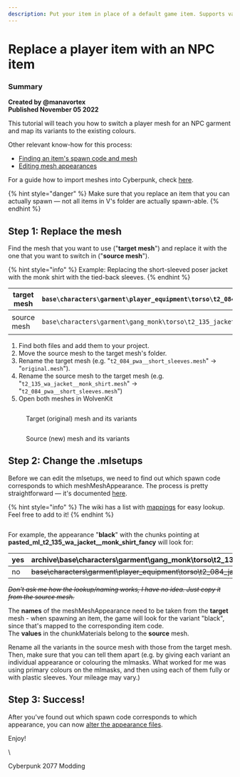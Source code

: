 ```yaml
---
description: Put your item in place of a default game item. Supports variants.
---
```


# Replace a player item with an NPC item

### Summary <a href="#summary" id="summary"></a>

**Created by @manavortex**\
**Published November 05 2022**



This tutorial will teach you how to switch a player mesh for an NPC garment and map its variants to the existing colours.

Other relevant know-how for this process:&#x20;

* [Finding an item's spawn code and mesh](../../../modding-know-how/references-lists-and-overviews/equipment/spawn-codes-baseids-hashes.md#from-a-baseid-to-an-items-materials)
* [Editing mesh appearances](changing-materials-colors-and-textures.md)

For a guide how to import meshes into Cyberpunk, check [here](../../../modding-know-how/3d-modelling/exporting-and-importing-meshes/).

{% hint style="danger" %}
Make sure that you replace an item that you can actually spawn — not all items in V's folder are actually spawn-able.&#x20;
{% endhint %}

## Step 1: Replace the mesh

Find the mesh that you want to use ("**target mesh**") and replace it with the one that you want to switch in ("**source mesh**").

{% hint style="info" %}
Example: Replacing the short-sleeved poser jacket with the monk shirt with the tied-back sleeves.​
{% endhint %}

| target mesh | `base\characters\garment\player_equipment\torso\t2_084_jacket__short_sleeves\t2_084_pwa__short_sleeves.mesh`                |
| ----------- | --------------------------------------------------------------------------------------------------------------------------- |
| source mesh | <p><code>base\characters\garment\gang_monk\torso\t2_135_jacket__monk_shirt\t2_135_wa_jacket__monk_shirt.mesh</code><br></p> |

1. Find both files and add them to your project.&#x20;
2. Move the source mesh to the target mesh's folder.
3. Rename the target mesh (e.g. "`t2_084_pwa__short_sleeves.mesh`" -> "`original.mesh`").&#x20;
4. Rename the source mesh to the target mesh (e.g. "`t2_135_wa_jacket__monk_shirt.mesh`" -> "`t2_084_pwa__short_sleeves.mesh`")
5. Open both meshes in WolvenKit

<figure><img src="https://i.imgur.com/CzSBCvS.png" alt=""><figcaption><p>Target (original) mesh and its variants</p></figcaption></figure>

<figure><img src="https://i.imgur.com/1sj58tA.png" alt=""><figcaption><p>Source (new) mesh and its variants</p></figcaption></figure>

## Step 2: Change the .mlsetups

Before we can edit the mlsetups, we need to find out which spawn code corresponds to which meshMeshAppearance. The process is pretty straightforward — it's documented [here](../../../modding-know-how/references-lists-and-overviews/equipment/spawn-codes-baseids-hashes.md#from-a-baseid-to-an-items-materials).

{% hint style="info" %}
The wiki has a list with [mappings](../../../modding-know-how/references-lists-and-overviews/equipment/variants-and-appearances.md) for easy lookup. Feel free to add to it!
{% endhint %}



<figure><img src="https://i.imgur.com/MnUWU6O.png" alt=""><figcaption></figcaption></figure>



For example, the appearance "**black**" with the chunks pointing at **pasted\_ml\_t2\_135\_wa\_jacket\_\_monk\_shirt\_fancy** will look for:

<table><thead><tr><th width="106">yes</th><th>archive\base\characters\garment\gang_monk\torso\t2_135_jacket__monk_shirt\textures\ml_t2_135_wa_jacket__monk_shirt_fancy.mlsetup</th></tr></thead><tbody><tr><td>no</td><td><del>base\characters\garment\player_equipment\torso\t2_084_jacket__short_sleeves\textures\ml_t2_135_wa_jacket__monk_shirt_fancy.mlsetup</del></td></tr></tbody></table>

~~_Don't ask me how the lookup/naming works, I have no idea. Just copy it from the source mesh._~~

The **names** of the meshMeshAppearance need to be taken from the **target** mesh - when spawning an item, the game will look for the variant "black", since that's mapped to the corresponding item code.\
The **values** in the chunkMaterials belong to the **source** mesh.&#x20;

Rename all the variants in the source mesh with those from the target mesh. Then, make sure that you can tell them apart (e.g. by giving each variant an individual appearance or colouring the mlmasks. What worked for me was using primary colours on the mlmasks, and then using each of them fully or with plastic sleeves. Your mileage may vary.)

## Step 3: Success!

After you've found out which spawn code corresponds to which appearance, you can now [alter the appearance files](changing-materials-colors-and-textures.md).&#x20;

Enjoy!

\


Cyberpunk 2077 Modding
